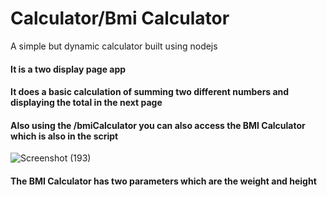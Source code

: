 # Calculator/Bmi Calculator
A simple but dynamic calculator built using nodejs 
<h4> It is a two display page app</h4>
<h4>It does a basic calculation of summing two different numbers and displaying the total in the next page<h4>
<h4>Also using the /bmiCalculator you can also access the BMI Calculator which is also in the script </h4>
  
![Screenshot (193)](https://user-images.githubusercontent.com/24849438/186675201-921d25d4-d54a-4fe0-a8bd-7a46e926daf6.png)
<h4>The BMI Calculator has two parameters which are the weight and height </h4>
